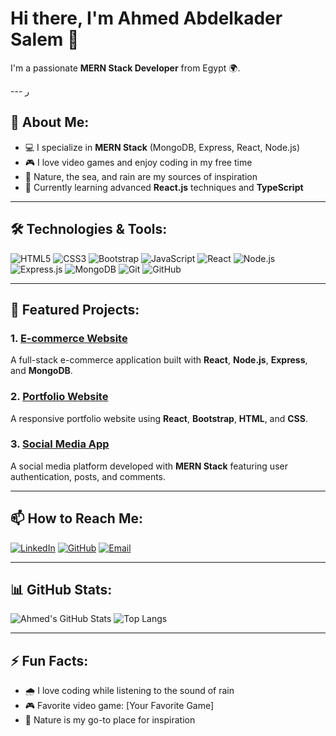 # Hi there, I'm Ahmed Abdelkader Salem 👋

I'm a passionate **MERN Stack Developer** from Egypt 🌍.

--- ر

## 🚀 About Me:
- 💻 I specialize in **MERN Stack** (MongoDB, Express, React, Node.js)
- 🎮 I love video games and enjoy coding in my free time
- 🌊 Nature, the sea, and rain are my sources of inspiration
- 🌱 Currently learning advanced **React.js** techniques and **TypeScript**

---

## 🛠️ Technologies & Tools:
![HTML5](https://img.shields.io/badge/HTML5-E34F26?style=for-the-badge&logo=html5&logoColor=white)
![CSS3](https://img.shields.io/badge/CSS3-1572B6?style=for-the-badge&logo=css3&logoColor=white)
![Bootstrap](https://img.shields.io/badge/Bootstrap-563D7C?style=for-the-badge&logo=bootstrap&logoColor=white)
![JavaScript](https://img.shields.io/badge/JavaScript-F7DF1E?style=for-the-badge&logo=javascript&logoColor=black)
![React](https://img.shields.io/badge/React-20232A?style=for-the-badge&logo=react&logoColor=61DAFB)
![Node.js](https://img.shields.io/badge/Node.js-43853D?style=for-the-badge&logo=node.js&logoColor=white)
![Express.js](https://img.shields.io/badge/Express.js-000000?style=for-the-badge&logo=express&logoColor=white)
![MongoDB](https://img.shields.io/badge/MongoDB-4EA94B?style=for-the-badge&logo=mongodb&logoColor=white)
![Git](https://img.shields.io/badge/Git-F05032?style=for-the-badge&logo=git&logoColor=white)
![GitHub](https://img.shields.io/badge/GitHub-181717?style=for-the-badge&logo=github&logoColor=white)

---

## 🌟 Featured Projects:
### 1. [E-commerce Website](https://github.com/your-username/e-commerce)
A full-stack e-commerce application built with **React**, **Node.js**, **Express**, and **MongoDB**.

### 2. [Portfolio Website](https://github.com/your-username/portfolio)
A responsive portfolio website using **React**, **Bootstrap**, **HTML**, and **CSS**.

### 3. [Social Media App](https://github.com/your-username/social-media-app)
A social media platform developed with **MERN Stack** featuring user authentication, posts, and comments.

---

## 📫 How to Reach Me:
[![LinkedIn](https://img.shields.io/badge/LinkedIn-0077B5?style=for-the-badge&logo=linkedin&logoColor=white)](https://www.linkedin.com/in/ahmed-abdelkader)
[![GitHub](https://img.shields.io/badge/GitHub-181717?style=for-the-badge&logo=github&logoColor=white)](https://github.com/your-username)
[![Email](https://img.shields.io/badge/Email-D14836?style=for-the-badge&logo=gmail&logoColor=white)](mailto:your-email@example.com)

---

## 📊 GitHub Stats:
![Ahmed's GitHub Stats](https://github-readme-stats.vercel.app/api?username=your-username&show_icons=true&theme=dark)
![Top Langs](https://github-readme-stats.vercel.app/api/top-langs/?username=your-username&layout=compact&theme=dark)

---

## ⚡ Fun Facts:
- 🌧️ I love coding while listening to the sound of rain
- 🎮 Favorite video game: [Your Favorite Game]
- 🌲 Nature is my go-to place for inspiration

